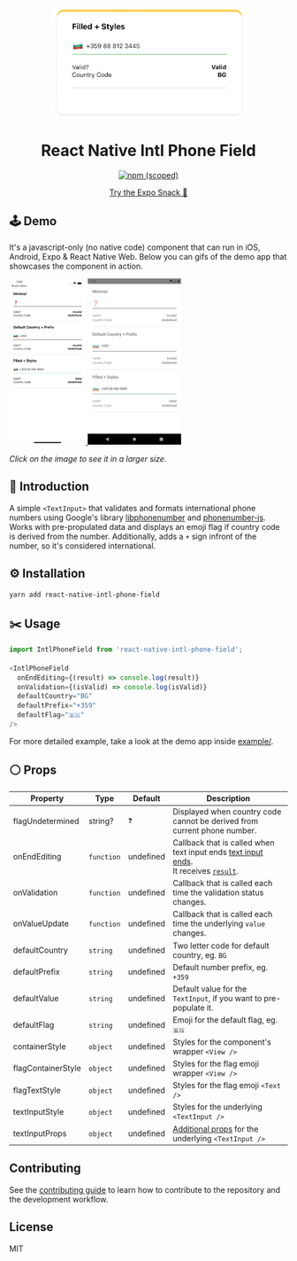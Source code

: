 
<p align="center">
<img src="demo.gif" alt="Demo in action" height='200'/>
</p>

<h1 align="center">React Native Intl Phone Field</h1>
<p align='center'>
 <a href="https://www.npmjs.com/package/react-native-intl-phone-field">
    <img alt="npm (scoped)" src="https://img.shields.io/npm/v/react-native-intl-phone-field?style=flat">
    </a>
</p>

<p align='center'>
    <a href="https://snack.expo.dev/@fakeheal/react-native-intl-phone-field-demo">
    Try the Expo Snack 👏
    </a>
<br>
</p>

## 🕹️ Demo

It's a javascript-only (no native code) component that can run in iOS, Android, Expo & React Native Web. Below you can gifs of the demo app that showcases the component in action. 

<a href="ios.gif">
    <img src="ios.gif" alt="iOS Example App Gif" height='300'>
</a>

<a href="android.gif">
    <img src="android.gif" alt="Android Example App Gif" height='300'>
</a>

_Click on the image to see it in a larger size_. 
## 👋 Introduction

A simple `<TextInput>` that validates and formats international phone numbers using Google's library [libphonenumber](https://github.com/google/libphonenumber)  and [phonenumber-js](https://gitlab.com/catamphetamine/libphonenumber-js).  Works with pre-propulated data and displays an emoji flag if country code is derived from the number. Additionally, adds a `+` sign infront of the number, so it's considered international.

## ⚙️ Installation

```sh
yarn add react-native-intl-phone-field
```

## ✂️ Usage

```js
import IntlPhoneField from 'react-native-intl-phone-field';

<IntlPhoneField
  onEndEditing={(result) => console.log(result)}
  onValidation={(isValid) => console.log(isValid)}
  defaultCountry="BG"
  defaultPrefix="+359"
  defaultFlag="🇧🇬"
/>
```

For more detailed example, take a look at the demo app inside [example/](./example).

## ⚪ Props

| Property          | Type       | Default   | Description                                                                                                                                                              |
|-------------------|------------|-----------|--------------------------------------------------------------------------------------------------------------------------------------------------------------------------|
| flagUndetermined  | string?    | `❓`       | Displayed when country code cannot be derived from current phone number.                                                                                                 |
| onEndEditing  | `function` | undefined | Callback that is called when text input ends [ text input ends](https://reactnative.dev/docs/textinput#onendediting). <br/> It receives [`result`](.src/index.ts#L124). |
| onValidation          | `function` | undefined | Callback that is called each time the validation status changes.                                                                                                         |
| onValueUpdate          | `function` | undefined | Callback that is called each time the underlying `value` changes.                                                                                                        |
| defaultCountry          | `string`   | undefined | Two letter code for default country, eg. `BG`                                                                                                                            |
| defaultPrefix          | `string`   | undefined | Default number prefix, eg. `+359`                                                                                                                                        |
| defaultValue          | `string`   | undefined | Default value for the `TextInput`, if you want to pre-populate it.                                                                                                       |
| defaultFlag          | `string`   | undefined | Emoji for the default flag, eg. `🇧🇬`                                                                                                                                   |
| containerStyle          | `object`   | undefined | Styles for the component's wrapper `<View />`                                                                                                                            |
| flagContainerStyle          | `object`   | undefined | Styles for the flag emoji wrapper `<View />`                                                                                                                             |
| flagTextStyle          | `object`   | undefined | Styles for the flag emoji `<Text />`                                                                                                                                     |
| textInputStyle          | `object`   | undefined | Styles for the underlying `<TextInput />`                                                                                                                                |
| textInputProps          | `object`   | undefined | [Additional props](https://reactnative.dev/docs/textinput#props) for the underlying `<TextInput />`                                                                      |

## Contributing

See the [contributing guide](CONTRIBUTING.md) to learn how to contribute to the repository and the development workflow.

## License

MIT
